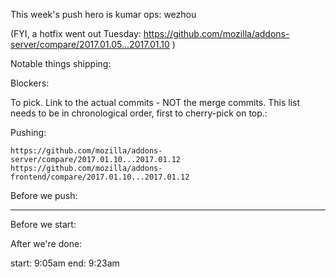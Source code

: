 This week's push hero is kumar
ops: wezhou

(FYI, a hotfix went out Tuesday: https://github.com/mozilla/addons-server/compare/2017.01.05...2017.01.10 )

Notable things shipping:


Blockers:


To pick.  Link to the actual commits - NOT the merge commits.  This list needs
to be in chronological order, first to cherry-pick on top.:


Pushing:

    https://github.com/mozilla/addons-server/compare/2017.01.10...2017.01.12
    https://github.com/mozilla/addons-frontend/compare/2017.01.10...2017.01.12


Before we push:

-------------------------------------------------------------------------------
Before we start:


After we're done:


start: 9:05am
end: 9:23am

